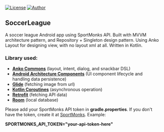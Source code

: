 [![License](https://img.shields.io/github/license/ezralazuardy/SoccerLeague)](https://github.com/ezralazuardy/SoccerLeague/blob/master/LICENSE) 
[![Author](https://img.shields.io/badge/author-ezra%20lazuardy-blue.svg)](https://github.com/ezralazuardy) 

## SoccerLeague

A soccer league Android app using SportMonks API. Built with MVVM architecture pattern, and Repository + Singleton design pattern. Using Anko Layout for designing view, with no layout xml at all. Written in Kotlin.

### Library used:
  - [**Anko Commons**](https://github.com/Kotlin/anko) (layout, intent, dialog, and snackbar DSL)
  - [**Android Architecture Components**](https://developer.android.com/topic/libraries/architecture) (UI component lifecycle and handling data persistence)
  - [**Glide**](https://github.com/bumptech/glide) (fetching image from url)
  - [**Kotlin Coroutines**](https://github.com/Kotlin/kotlinx.coroutines) (asynchronous operation)
  - [**Retrofit**](https://square.github.io/retrofit/) (fetching API data)
  - [**Room**](https://developer.android.com/topic/libraries/architecture/room) (local database)

Please add your SportMonks API token in **gradle.properties**. If you don't have the token, create it at [SportMonks](https://www.sportmonks.com/). Example:

**SPORTMONKS_API_TOKEN="your-api-token-here"**
